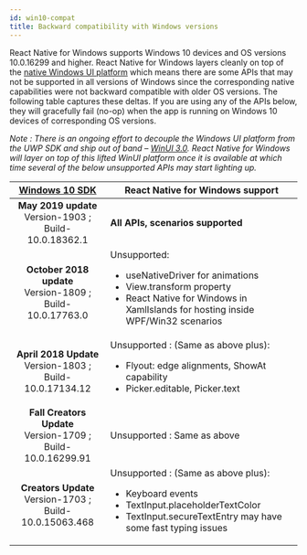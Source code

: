 ```yaml
---
id: win10-compat
title: Backward compatibility with Windows versions
---
```


React Native for Windows supports Windows 10 devices and OS versions 10.0.16299 and higher. React Native for Windows layers cleanly on top of the [native Windows UI platform](https://github.com/microsoft/microsoft-ui-xaml) which means there are some APIs that may not be supported in all versions of Windows since the corresponding native capabilities were not backward compatible with older OS versions. The following table captures these deltas. If you are using any of the APIs below, they will gracefully fail (no-op) when the app is running on Windows 10 devices of corresponding OS versions.

_Note : There is an ongoing effort to decouple the Windows UI platform from the UWP SDK and ship out of band – [WinUI 3.0](https://github.com/microsoft/microsoft-ui-xaml/blob/master/docs/roadmap.md#winui-3-q4-2019---2020). React Native for Windows will layer on top of this lifted WinUI platform once it is available at which time several of the below unsupported APIs may start lighting up._

| [Windows 10 SDK](https://developer.microsoft.com/en-us/windows/downloads/sdk-archive) | React Native for Windows support                                                                                                                                          |
| :-----------------------------------------------------------------------------------: | ------------------------------------------------------------------------------------------------------------------------------------------------------------------------------- |
|               **May 2019 update**<br> Version-1903 ; Build-10.0.18362.1               | **All APIs, scenarios supported**                                                                                                                                               |
|             **October 2018 update**<br> Version-1809 ; Build-10.0.17763.0             | Unsupported: <ul><li>useNativeDriver for animations</li><li>View.transform property</li><li>React Native for Windows in XamlIslands for hosting inside WPF/Win32 scenarios</li> |
|             **April 2018 Update**<br> Version-1803 ; Build-10.0.17134.12              | Unsupported : (Same as above plus): <ul><li>Flyout: edge alignments, ShowAt capability</li><li>Picker.editable, Picker.text</li>                                                |
|            **Fall Creators Update**<br> Version-1709 ; Build-10.0.16299.91            | Unsupported : Same as above                                                                                                                                                     |
|              **Creators Update**<br> Version-1703 ; Build-10.0.15063.468              | Unsupported : (Same as above plus): <ul><li>Keyboard events</li><li>TextInput.placeholderTextColor</li><li>TextInput.secureTextEntry may have some fast typing issues</li>      |
